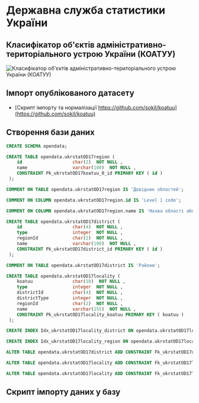 # Державна служба статистики України

## Класифікатор об'єктів адміністративно-територіального устрою України (КОАТУУ)

![Класифікатор об'єктів адміністративно-територіального устрою України (КОАТУУ)](https://github.com/OpenData835/datasets/raw/master/ukrstat/opendata/17/dataset.png)

## Імпорт опублікованого датасету

- [Скрипт імпорту та нормалізації https://github.com/sokil/koatuu](https://github.com/sokil/koatuu)

## Створення бази даних

```sql
CREATE SCHEMA opendata;

CREATE TABLE opendata.ukrstatOD17region ( 
	id                   char(2)  NOT NULL ,
	name                 varchar(100)  NOT NULL ,
	CONSTRAINT Pk_ukrstatOD17koatuu_0_id PRIMARY KEY ( id )
 );

COMMENT ON TABLE opendata.ukrstatOD17region IS 'Довідник областей';

COMMENT ON COLUMN opendata.ukrstatOD17region.id IS 'Level 1 code';

COMMENT ON COLUMN opendata.ukrstatOD17region.name IS 'Назва області або міста';

CREATE TABLE opendata.ukrstatOD17district (
	id                   char(4)  NOT NULL ,
	type                 integer  NOT NULL ,
	regionId             char(2)  NOT NULL ,
	name                 varchar(100)  NOT NULL ,
	CONSTRAINT Pk_ukrstatOD17district_id PRIMARY KEY ( id )
 );

COMMENT ON TABLE opendata.ukrstatOD17district IS 'Райони';

CREATE TABLE opendata.ukrstatOD17locality (
	koatuu               char(10)  NOT NULL ,
	type                 integer  NOT NULL ,
	districtId           char(4)  NOT NULL ,
	districtType         integer  NOT NULL ,
	regionId             char(2)  NOT NULL ,
	name                 varchar(255)  NOT NULL ,
	CONSTRAINT Pk_ukrstatOD17locality_koatuu PRIMARY KEY ( koatuu )
 );

CREATE INDEX Idx_ukrstatOD17locality_district ON opendata.ukrstatOD17locality ( districtId );

CREATE INDEX Idx_ukrstatOD17locality_region ON opendata.ukrstatOD17locality ( regionId );

ALTER TABLE opendata.ukrstatOD17district ADD CONSTRAINT Fk_ukrstatOD17district_ukrstatOD17region FOREIGN KEY ( regionId ) REFERENCES opendata.ukrstatOD17region( id );

ALTER TABLE opendata.ukrstatOD17locality ADD CONSTRAINT Fk_ukrstatOD17locality_ukrstatOD17district_district FOREIGN KEY ( districtId ) REFERENCES opendata.ukrstatOD17district( id );

ALTER TABLE opendata.ukrstatOD17locality ADD CONSTRAINT Fk_ukrstatOD17locality_ukrstatOD17region_region FOREIGN KEY ( regionId ) REFERENCES opendata.ukrstatOD17region( id );

```

## Скрипт імпорту даних у базу
